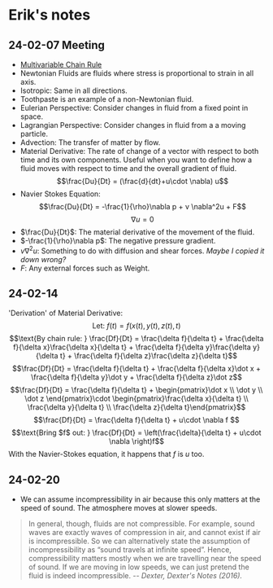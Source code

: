 # Erik's notes

## 24-02-07 Meeting
 - [Multivariable Chain Rule](https://www.khanacademy.org/math/multivariable-calculus/multivariable-derivatives/differentiating-vector-valued-functions/a/multivariable-chain-rule-simple-version)
 - Newtonian Fluids are fluids where stress is proportional to strain in all axis.
 - Isotropic: Same in all directions.
 - Toothpaste is an example of a non-Newtonian fluid.
 - Eulerian Perspective: Consider changes in fluid from a fixed point in space.
 - Lagrangian Perspective: Consider changes in fluid from a a moving particle.
 - Advection: The transfer of matter by flow.
 - Material Derivative: The rate of change of a vector with respect to both time and its own components. Useful when you want to define how a fluid moves with respect to time and the overall gradient of fluid.
 $$\frac{Du}{Dt} = (\frac{d}{dt}+u\cdot \nabla) u$$
 - Navier Stokes Equation:
 $$\frac{Du}{Dt} = -\frac{1}{\rho}\nabla p + v \nabla^2u + F$$
 $$\nabla u = 0$$
 - $\frac{Du}{Dt}$: The material derivative of the movement of the fluid.
 - $-\frac{1}{\rho}\nabla p$: The negative pressure gradient.
 - $v\nabla^2u$: Something to do with diffusion and shear forces. *Maybe I copied it down wrong?*
 - $F$: Any external forces such as Weight. 

## 24-02-14
 'Derivation' of Material Derivative:
 $$\text{Let: }f(t) = f\left(x(t), y(t),z(t),t \right)$$ 
 $$\text{By chain rule: } \frac{Df}{Dt} = \frac{\delta f}{\delta t} + \frac{\delta f}{\delta x}\frac{\delta x}{\delta t} + \frac{\delta f}{\delta y}\frac{\delta y}{\delta t} + \frac{\delta f}{\delta z}\frac{\delta z}{\delta t}$$
 $$\frac{Df}{Dt} = \frac{\delta f}{\delta t} + \frac{\delta f}{\delta x}\dot x + \frac{\delta f}{\delta y}\dot y + \frac{\delta f}{\delta z}\dot z$$
 $$\frac{Df}{Dt} = \frac{\delta f}{\delta t} + \begin{pmatrix}\dot x \\ \dot y \\ \dot z \end{pmatrix}\cdot \begin{pmatrix}\frac{\delta x}{\delta t} \\ \frac{\delta y}{\delta t} \\ \frac{\delta z}{\delta t}\end{pmatrix}$$
 $$\frac{Df}{Dt} = \frac{\delta f}{\delta t} + u\cdot \nabla f $$
 $$\text{Bring $f$ out: } \frac{Df}{Dt} = \left(\frac{\delta}{\delta t} + u\cdot \nabla \right)f$$
 With the Navier-Stokes equation, it happens that $f$ is $u$ too.

 ## 24-02-20
  - We can assume incompressibility in air because this only matters at the speed of sound. The atmosphere moves at slower speeds.
  >In general, though, fluids are not compressible. For example, sound waves are exactly waves of compression in air, and cannot exist if air is incompressible. So we can alternatively state the assumption of incompressibility as “sound travels at infinite speed”. Hence, compressibility matters mostly when we are travelling near the speed of sound. If we are moving in low speeds, we can just pretend the fluid is indeed incompressible.
  > --<cite> Dexter, Dexter's Notes (2016).